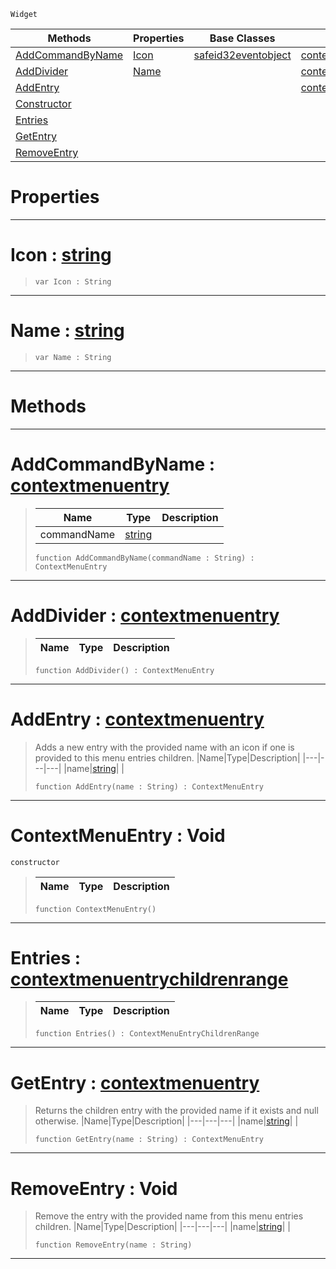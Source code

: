  `Widget`

|Methods|Properties|Base Classes|Derived Classes|
|---|---|---|---|
|[ AddCommandByName](https://github.com/zeroengineteam/ZeroDocs/blob/master/code_reference/class_reference/contextmenuentry.markdown#addcommandbyname-zero-en)|[ Icon](https://github.com/zeroengineteam/ZeroDocs/blob/master/code_reference/class_reference/contextmenuentry.markdown#icon-zero-engine-documen)|[safeid32eventobject](https://github.com/zeroengineteam/ZeroDocs/blob/master/code_reference/class_reference/safeid32eventobject.markdown)|[contextmenuentrycommand](https://github.com/zeroengineteam/ZeroDocs/blob/master/code_reference/class_reference/contextmenuentrycommand.markdown)|
|[ AddDivider](https://github.com/zeroengineteam/ZeroDocs/blob/master/code_reference/class_reference/contextmenuentry.markdown#adddivider-zero-engine-d)|[ Name](https://github.com/zeroengineteam/ZeroDocs/blob/master/code_reference/class_reference/contextmenuentry.markdown#name-zero-engine-documen)| |[contextmenuentrydivider](https://github.com/zeroengineteam/ZeroDocs/blob/master/code_reference/class_reference/contextmenuentrydivider.markdown)|
|[ AddEntry](https://github.com/zeroengineteam/ZeroDocs/blob/master/code_reference/class_reference/contextmenuentry.markdown#addentry-zero-engine-doc)| | |[contextmenuentrymenu](https://github.com/zeroengineteam/ZeroDocs/blob/master/code_reference/class_reference/contextmenuentrymenu.markdown)|
|[ Constructor](https://github.com/zeroengineteam/ZeroDocs/blob/master/code_reference/class_reference/contextmenuentry.markdown#contextmenuentry-void)| | | |
|[ Entries](https://github.com/zeroengineteam/ZeroDocs/blob/master/code_reference/class_reference/contextmenuentry.markdown#entries-zero-engine-docu)| | | |
|[ GetEntry](https://github.com/zeroengineteam/ZeroDocs/blob/master/code_reference/class_reference/contextmenuentry.markdown#getentry-zero-engine-doc)| | | |
|[ RemoveEntry](https://github.com/zeroengineteam/ZeroDocs/blob/master/code_reference/class_reference/contextmenuentry.markdown#removeentry-void)| | | |


 #  Properties


---  
 #  Icon : [string](https://github.com/zeroengineteam/ZeroDocs/blob/master/code_reference/zilch_base_types/string.markdown)

> 
> ``` lang=cpp, name=Zilch
> var Icon : String


---  
 #  Name : [string](https://github.com/zeroengineteam/ZeroDocs/blob/master/code_reference/zilch_base_types/string.markdown)

> 
> ``` lang=cpp, name=Zilch
> var Name : String


---  
 #  Methods


---  
 #  AddCommandByName : [contextmenuentry](https://github.com/zeroengineteam/ZeroDocs/blob/master/code_reference/class_reference/contextmenuentry.markdown)

> 
> |Name|Type|Description|
> |---|---|---|
> |commandName|[string](https://github.com/zeroengineteam/ZeroDocs/blob/master/code_reference/zilch_base_types/string.markdown)| |
> ``` lang=cpp, name=Zilch
> function AddCommandByName(commandName : String) : ContextMenuEntry
> ``` 


---  
 #  AddDivider : [contextmenuentry](https://github.com/zeroengineteam/ZeroDocs/blob/master/code_reference/class_reference/contextmenuentry.markdown)

> 
> |Name|Type|Description|
> |---|---|---|
> ``` lang=cpp, name=Zilch
> function AddDivider() : ContextMenuEntry
> ``` 


---  
 #  AddEntry : [contextmenuentry](https://github.com/zeroengineteam/ZeroDocs/blob/master/code_reference/class_reference/contextmenuentry.markdown)

> Adds a new entry with the provided name with an icon if one is provided to this menu entries children.
> |Name|Type|Description|
> |---|---|---|
> |name|[string](https://github.com/zeroengineteam/ZeroDocs/blob/master/code_reference/zilch_base_types/string.markdown)| |
> ``` lang=cpp, name=Zilch
> function AddEntry(name : String) : ContextMenuEntry
> ``` 


---  
 #  ContextMenuEntry : Void

 `constructor`

> 
> |Name|Type|Description|
> |---|---|---|
> ``` lang=cpp, name=Zilch
> function ContextMenuEntry()
> ``` 


---  
 #  Entries : [contextmenuentrychildrenrange](https://github.com/zeroengineteam/ZeroDocs/blob/master/code_reference/class_reference/contextmenuentrychildrenrange.markdown)

> 
> |Name|Type|Description|
> |---|---|---|
> ``` lang=cpp, name=Zilch
> function Entries() : ContextMenuEntryChildrenRange
> ``` 


---  
 #  GetEntry : [contextmenuentry](https://github.com/zeroengineteam/ZeroDocs/blob/master/code_reference/class_reference/contextmenuentry.markdown)

> Returns the children entry with the provided name if it exists and null otherwise.
> |Name|Type|Description|
> |---|---|---|
> |name|[string](https://github.com/zeroengineteam/ZeroDocs/blob/master/code_reference/zilch_base_types/string.markdown)| |
> ``` lang=cpp, name=Zilch
> function GetEntry(name : String) : ContextMenuEntry
> ``` 


---  
 #  RemoveEntry : Void

> Remove the entry with the provided name from this menu entries children.
> |Name|Type|Description|
> |---|---|---|
> |name|[string](https://github.com/zeroengineteam/ZeroDocs/blob/master/code_reference/zilch_base_types/string.markdown)| |
> ``` lang=cpp, name=Zilch
> function RemoveEntry(name : String)
> ``` 


---  
 

 